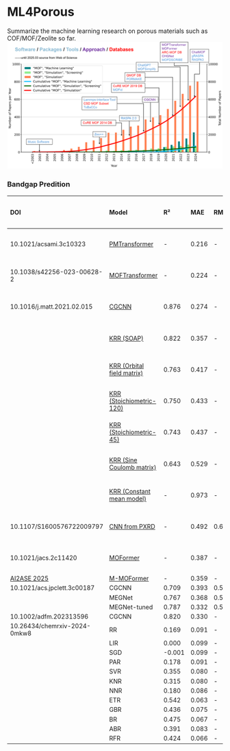 # ML4Porous
Summarize the machine learning research on porous materials such as COF/MOF/Zeolite so far.                                                                
![Reported database, software and tools](/figs/years.png "years")                   
                                                 
                                      
### Bandgap Predition
| DOI | Model | R² | MAE | RMSE | SRCC | Year | Database (# of Total Points) | Train: Val: Test |
|:----------|:------|:---|:----|:-----|:-----|:------|:------|:------|
| 10.1021/acsami.3c10323       | [PMTransformer](https://github.com/hspark1212/MOFTransformer)  | - | 0.216 | - | - | 2023 | QMOF-PBE-D3(BJ) (20,000) | 0.8: 0.1: 0.1 |
| 10.1038/s42256-023-00628-2   | [MOFTransformer](https://github.com/hspark1212/MOFTransformer) | - | 0.224 | - | - | 2023 | QMOF-PBE-D3(BJ) (20,000) | 0.8: 0.1: 0.1 |
| 10.1016/j.matt.2021.02.015   | [CGCNN](https://github.com/Andrew-S-Rosen/QMOF/tree/main/machine_learning/cgcnn) | 0.876 | 0.274 | - | 0.932 | 2021 | QMOF-PBE-D3(BJ) (14,482) | 0.8: 0.1: 0.1 |
| | [KRR (SOAP)](https://github.com/Andrew-S-Rosen/QMOF/tree/main/machine_learning/soap_kernel) | 0.822 | 0.357 | - | 0.910 | 2021 | QMOF-PBE-D3(BJ) (14,482) | 0.8: -: 0.2 |
| | [KRR (Orbital field matrix)](https://github.com/Andrew-S-Rosen/QMOF/tree/main/machine_learning/orbital_field_matrix) | 0.763 | 0.417 | - | 0.863 | 2021 | QMOF-PBE-D3(BJ) (14,482) | 0.8: -: 0.2 |
| | [KRR (Stoichiometric-120)](https://github.com/Andrew-S-Rosen/QMOF/tree/main/machine_learning/meredig_stoichiometric_120) | 0.750 | 0.433 | - | 0.847 | 2021 | QMOF-PBE-D3(BJ) (14,482) | 0.8: -: 0.2 |
| | [KRR (Stoichiometric-45)](https://github.com/Andrew-S-Rosen/QMOF/tree/main/machine_learning/he_stoichiometric_45) | 0.743 | 0.437 | - | 0.842 | 2021 | QMOF-PBE-D3(BJ) (14,482) | 0.8: -: 0.2 |
| | [KRR (Sine Coulomb matrix)](https://github.com/Andrew-S-Rosen/QMOF/tree/main/machine_learning/sine_matrix) | 0.643 | 0.529 | - | 0.787 | 2021 | QMOF-PBE-D3(BJ) (14,482) | 0.8: -: 0.2 |
| | [KRR (Constant mean model)](https://github.com/Andrew-S-Rosen/QMOF/tree/main/machine_learning) | - | 0.973 | - | - | 2021 | QMOF-PBE-D3(BJ) (14,482) | 0.8: -: 0.2 |
| 10.1107/S1600576722009797    | [CNN from PXRD](https://github.com/gomezperalta/band-gap_pxrd/) | - | 0.492 | 0.674 | - | 2022 | QMOF-PBE-D3(BJ) (16,029) | 0.8: -: 0.2 |
| 10.1021/jacs.2c11420         | [MOFormer](https://github.com/zcao0420/MOFormer) | - | 0.387 | - | - | - |2022 | QMOF-PBE-D3(BJ) (7,466) | 0.8: -: 0.2 |
| [AI2ASE 2025](https://ai-2-ase.github.io/papers/27_1_AAAI_2025_AI4ASE_workshop_MOF.pdf) | [M-MOFormer](https://github.com/IkeYang/M-MOFormer) | - | 0.359 | - | - | - |
| 10.1021/acs.jpclett.3c00187  | CGCNN | 0.709 | 0.393 | 0.585 | - | - |
| | MEGNet | 0.767 | 0.368 | 0.523 | - | - |
| | MEGNet-tuned | 0.787 | 0.332 | 0.500 | - | - |
| 10.1002/adfm.202313596       | CGCNN | 0.820 | 0.330 | - | - | - |
| 10.26434/chemrxiv-2024-0mkw8 | RR | 0.169 | 0.091 | - | - | - |
| | LIR | 0.000 | 0.099 | - | - | - |
| | SGD | -0.001 | 0.099 | - | - | - |
| | PAR | 0.178 | 0.091 | - | - | - |
| | SVR | 0.355 | 0.080 | - | - | - |
| | KNR | 0.315 | 0.080 | - | - | - |
| | NNR | 0.180 | 0.086 | - | - | - |
| | ETR | 0.542 | 0.063 | - | - | - |
| | GBR | 0.436 | 0.075 | - | - | - |
| | BR  | 0.475 | 0.067 | - | - | - |
| | ABR | 0.391 | 0.083 | - | - | - |
| | RFR | 0.424 | 0.066 | - | - | - |


